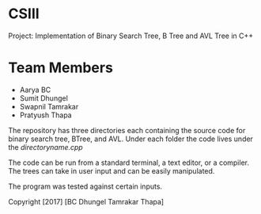 # CSIII
Project: Implementation of Binary Search Tree, B Tree and AVL Tree in C++

# Team Members
- Aarya BC
- Sumit Dhungel
- Swapnil Tamrakar
- Pratyush Thapa

The repository  has three directories each containing the source code for binary search tree, BTree, and AVL. Under each folder the code lives under the *directoryname.cpp* 

The code can be run from a standard terminal, a text editor, or a compiler. The trees can take in user input and can be easily 
manipulated.

The program was tested against certain inputs.


Copyright [2017] [BC Dhungel Tamrakar Thapa]
